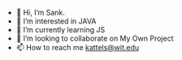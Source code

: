 - 👋 Hi, I’m Sank.
- 👀 I’m interested in JAVA
- 🌱 I’m currently learning JS  
- 💞️ I’m looking to collaborate on My Own Project
- 📫 How to reach me kattels@wit.edu

<!---
kattelsATWIT/kattelsATWIT is a ✨ special ✨ repository because its `README.md` (this file) appears on your GitHub profile.
You can click the Preview link to take a look at your changes.
--->
